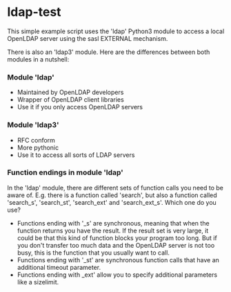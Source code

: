 # ldap-test
This simple example script uses the 'ldap' Python3 module to access a local OpenLDAP server using the sasl EXTERNAL mechanism. 

There is also an 'ldap3' module. Here are the differences between both modules in a nutshell:

### Module 'ldap'
- Maintained by OpenLDAP developers
- Wrapper of OpenLDAP client libraries
- Use it if you only access OpenLDAP servers

### Module 'ldap3'
- RFC conform
- More pythonic
- Use it to access all sorts of LDAP servers

### Function endings in module 'ldap'
In the 'ldap' module, there are different sets of function calls you need to be aware of. E.g. there is a function called 'search', but also a function called 'search_s', 'search_st', 'search_ext' and 'search_ext_s'. Which one do you use?

- Functions ending with '_s' are synchronous, meaning that when the function returns you have the result. If the result set is very large, it could be that this kind of function blocks your program too long. But if you don't transfer too much data and the OpenLDAP server is not too busy, this is the function that you usually want to call.
- Functions ending with '_st' are synchronous function calls that have an additional timeout parameter.
- Functions ending with _ext' allow you to specify additional parameters like a sizelimit.

